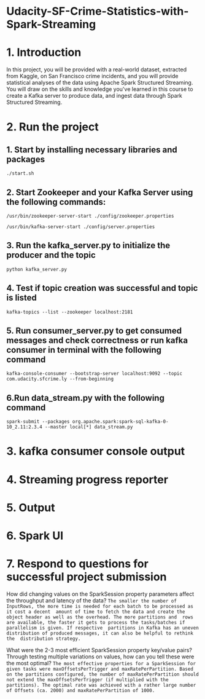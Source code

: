 # Udacity-SF-Crime-Statistics-with-Spark-Streaming
# 1. Introduction
In this project, you will be provided with a real-world dataset, extracted from Kaggle, on San Francisco crime incidents, and you will provide statistical analyses of the data using Apache Spark Structured Streaming. You will draw on the skills and knowledge you've learned in this course to create a Kafka server to produce data, and ingest data through Spark Structured Streaming.

# 2. Run the project
## 1. Start by installing necessary libraries and packages

`./start.sh`

## 2. Start Zookeeper and your Kafka Server using the following commands:

`/usr/bin/zookeeper-server-start ./config/zookeeper.properties`

`/usr/bin/kafka-server-start ./config/server.properties`

## 3. Run the kafka_server.py to initialize the producer and the topic
`python kafka_server.py`

## 4. Test if topic creation was successful and topic is listed

`kafka-topics --list --zookeeper localhost:2181`

## 5. Run consumer_server.py to get consumed messages and check correctness or run kafka consumer in terminal with the following command

`kafka-console-consumer --bootstrap-server localhost:9092 --topic com.udacity.sfcrime.ly --from-beginning`

## 6.Run data_stream.py with the following command

`spark-submit --packages org.apache.spark:spark-sql-kafka-0-10_2.11:2.3.4 --master local[*] data_stream.py`

# 3. kafka consumer console output

# 4. Streaming progress reporter

# 5. Output

# 6. Spark UI

# 7. Respond to questions for successful project submission

How did changing values on the SparkSession property parameters affect the throughput and latency of the data?
`The smaller the number of InputRows, the more time is needed for each batch to be processed as it cost a decent 
amount of time to fetch the data and create the object header as well as the overhead. The more partitions and 
rows are available, the faster it gets to process the tasks/batches if parallelism is given. If respective 
partitions in Kafka has an uneven distribution of produced messages, it can also be helpful to rethink the 
distribution strategy.`

What were the 2-3 most efficient SparkSession property key/value pairs? Through testing multiple variations on values, how can you tell these were the most optimal?
`The most effective properties for a SparkSession for given tasks were maxOffsetsPerTrigger and maxRatePerPartition.
Based on the partitions configured, the number of maxRatePerPartition should not extend the maxOffsetsPerTrigger
(if multiplied with the partitions). The optimal rate was achieved with a rather large number of Offsets (ca. 2000)
and maxRatePerPartition of 1000.`
